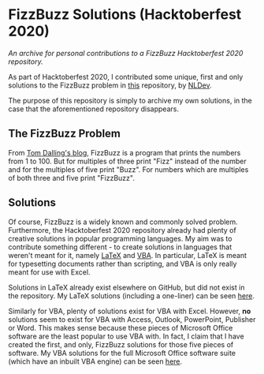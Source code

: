 # FizzBuzz Solutions (Hacktoberfest 2020)
*An archive for personal contributions to a FizzBuzz Hacktoberfest 2020 repository.*

As part of Hacktoberfest 2020, I contributed some unique, first and only solutions to the FizzBuzz problem in [this](https://github.com/NLDev/Hacktoberfest-2020-FizzBuzz) repository, by [NLDev](https://github.com/NLDev).

The purpose of this repository is simply to archive my own solutions, in the case that the aforementioned repository disappears.

## The FizzBuzz Problem

From [Tom Dalling's blog](https://www.tomdalling.com/blog/software-design/fizzbuzz-in-too-much-detail/), FizzBuzz is a program that prints the numbers from 1 to 100. But for multiples of three print "Fizz" instead of the number and for the multiples of five print "Buzz". For numbers which are multiples of both three and five print "FizzBuzz".

## Solutions

Of course, FizzBuzz is a widely known and commonly solved problem. Furthermore, the Hacktoberfest 2020 repository already had plenty of creative solutions in popular programming languages. My aim was to contribute something different - to create solutions in languages that weren't meant for it, namely [LaTeX](https://github.com/cnguyen-uk/Getting-Started-With-LaTeX) and [VBA](https://github.com/cnguyen-uk/An-Introduction-to-VBA). In particular, LaTeX is meant for typesetting documents rather than scripting, and VBA is only really meant for use with Excel.

Solutions in LaTeX already exist elsewhere on GitHub, but did not exist in the repository. My LaTeX solutions (including a one-liner) can be seen [here](https://github.com/cnguyen-uk/FizzBuzz-Solutions-Hacktoberfest-2020/tree/main/LaTeX).

Similarly for VBA, plenty of solutions exist for VBA with Excel. However, **no** solutions seem to exist for VBA with Access, Outlook, PowerPoint, Publisher or Word. This makes sense because these pieces of Microsoft Office software are the least popular to use VBA with. In fact, I claim that I have created the first, and only, FizzBuzz solutions for those five pieces of software. My VBA solutions for the full Microsoft Office software suite (which have an inbuilt VBA engine) can be seen [here](https://github.com/cnguyen-uk/FizzBuzz-Solutions-Hacktoberfest-2020/tree/main/VBA).
